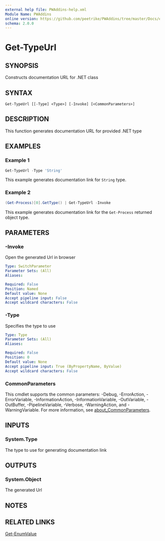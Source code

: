 ```yaml
---
external help file: PWAddins-help.xml
Module Name: PWAddins
online version: https://github.com/peetrike/PWAddins/tree/master/Docs/en-US/Get-TypeUrl.md
schema: 2.0.0
---
```


# Get-TypeUrl

## SYNOPSIS

Constructs documentation URL for .NET class

## SYNTAX

```
Get-TypeUrl [[-Type] <Type>] [-Invoke] [<CommonParameters>]
```

## DESCRIPTION

This function generates documentation URL for provided .NET type

## EXAMPLES

### Example 1

```powershell
Get-TypeUrl -Type 'String'
```

This example generates documentation link for `String` type.

### Example 2

```powershell
(Get-Process)[0].GetType() | Get-TypeUrl -Invoke
```

This example generates documentation link for the `Get-Process` returned object
type.

## PARAMETERS

### -Invoke

Open the generated Url in browser

```yaml
Type: SwitchParameter
Parameter Sets: (All)
Aliases:

Required: False
Position: Named
Default value: None
Accept pipeline input: False
Accept wildcard characters: False
```

### -Type

Specifies the type to use

```yaml
Type: Type
Parameter Sets: (All)
Aliases:

Required: False
Position: 0
Default value: None
Accept pipeline input: True (ByPropertyName, ByValue)
Accept wildcard characters: False
```

### CommonParameters
This cmdlet supports the common parameters: -Debug, -ErrorAction, -ErrorVariable, -InformationAction, -InformationVariable, -OutVariable, -OutBuffer, -PipelineVariable, -Verbose, -WarningAction, and -WarningVariable. For more information, see [about_CommonParameters](http://go.microsoft.com/fwlink/?LinkID=113216).

## INPUTS

### System.Type

The type to use for generating documentation link

## OUTPUTS

### System.Object

The generated Url

## NOTES

## RELATED LINKS

[Get-EnumValue](Get-EnumValue.md)
